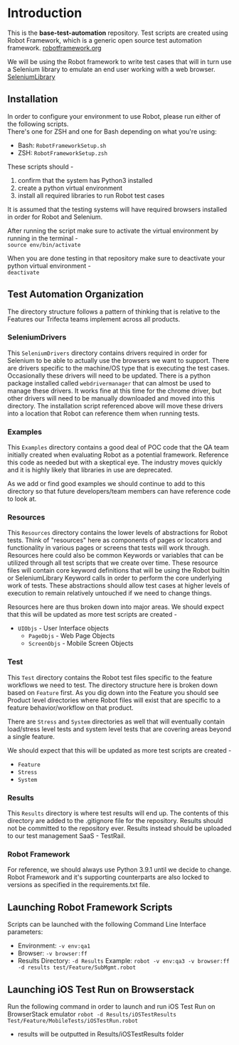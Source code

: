 # Introduction
This is the **base-test-automation** repository. Test scripts are created using Robot Framework, which is a generic open 
source test automation framework. 
[robotframework.org](https://robotframework.org/)

We will be using the Robot framework to write test cases that will in turn use a Selenium library to emulate an end user
working with a web browser.  
[SeleniumLibrary](https://robotframework.org/SeleniumLibrary/SeleniumLibrary.html)

## Installation
In order to configure your environment to use Robot, please run either of the following scripts.  
There's one for ZSH and one for Bash depending on what you're using:  
- Bash: `RobotFrameworkSetup.sh`
- ZSH:  `RobotFrameworkSetup.zsh`

These scripts should - 
1. confirm that the system has Python3 installed
2. create a python virtual environment
3. install all required libraries to run Robot test cases

It is assumed that the testing systems will have required browsers installed in order for Robot and Selenium.

After running the script make sure to activate the virtual environment by running in the terminal -  
`source env/bin/activate`

When you are done testing in that repository make sure to deactivate your python virtual environment -  
`deactivate`
## Test Automation Organization
The directory structure follows a pattern of thinking that is relative to the Features our Trifecta teams implement
across all products. 

### SeleniumDrivers
This `SeleniumDrivers` directory contains drivers required in order for Selenium to be able to actually use the browsers we
want to support. There are drivers specific to the machine/OS type that is executing the test cases. Occasionally these
drivers will need to be updated. There is a python package installed called `webdrivermanager` that can almost be used to
manage these drivers. It works fine at this time for the chrome driver, but other drivers will need to be manually
downloaded and moved into this directory. The installation script referenced above will move these drivers into a location
that Robot can reference them when running tests.

### Examples
This `Examples` directory contains a good deal of POC code that the QA team initially created when evaluating Robot as a 
potential framework. Reference this code as needed but with a skeptical eye. The industry moves quickly and it is highly
likely that libraries in use are deprecated.

As we add or find good examples we should continue to add to this directory so that future developers/team members can 
have reference code to look at.

### Resources
This `Resources` directory contains the lower levels of abstractions for Robot tests. Think of "resources" here as components
of pages or locators and functionality in various pages or screens that tests will work through. Resources here could also 
be common Keywords or variables that can be utilized through all test scripts that we create over time. These resource files
will contain core keyword definitions that will be using the Robot builtin or SeleniumLibrary Keyword calls in order to
perform the core underlying work of tests. These abstractions should allow test cases at higher levels of execution to remain 
relatively untouched if we need to change things.

Resources here are thus broken down into major areas. We should expect that this will be updated as more test scripts are
created -
- `UIObjs` - User Interface objects
	- `PageObjs` - Web Page Objects
	- `ScreenObjs` - Mobile Screen Objects
### Test
This `Test` directory contains the Robot test files specific to the feature workflows we need to test. The directory
structure here is broken down based on `Feature` first. As you dig down into the Feature you should see Product level
directories where Robot files will exist that are specific to a feature behavior/workflow on that product.

There are `Stress` and `System` directories as well that will eventually contain load/stress level tests and system 
level tests that are covering areas beyond a single feature.

We should expect that this will be updated as more test scripts are created -
- `Feature`
- `Stress`
- `System`

### Results
This `Results` directory is where test results will end up. The contents of this directory are added to the 
.gitignore file for the repository. Results should not be committed to the repository ever. Results instead
should be uploaded to our test management SaaS - TestRail.

### Robot Framework
For reference, we should always use Python 3.9.1 until we decide to change.  Robot Framework and it's supporting 
counterparts are also locked to versions as specified in the requirements.txt file.  

## Launching Robot Framework Scripts
Scripts can be launched with the following Command Line Interface parameters:
- Environment: `-v env:qa1`
- Browser: `-v browser:ff`
- Results Directory: `-d Results`
Example: 
`robot -v env:qa3 -v browser:ff -d results test/Feature/SubMgmt.robot`

## Launching iOS Test Run on Browserstack
Run the following command in order to launch and run iOS Test Run on BrowserStack emulator
`robot -d Results/iOSTestResults Test/Feature/MobileTests/iOSTestRun.robot`
- results will be outputted in Results/iOSTestResults folder